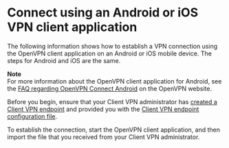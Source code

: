 # Connect using an Android or iOS VPN client application<a name="android"></a>

The following information shows how to establish a VPN connection using the OpenVPN client application on an Android or iOS mobile device\. The steps for Android and iOS are the same\.

**Note**  
For more information about the OpenVPN client application for Android, see the [FAQ regarding OpenVPN Connect Android](https://openvpn.net/vpn-server-resources/faq-regarding-openvpn-connect-android/) on the OpenVPN website\.

Before you begin, ensure that your Client VPN administrator has [created a Client VPN endpoint](https://docs.aws.amazon.com/vpn/latest/clientvpn-admin/cvpn-working-endpoints.html#cvpn-working-endpoint-create) and provided you with the [Client VPN endpoint configuration file](https://docs.aws.amazon.com/vpn/latest/clientvpn-admin/cvpn-working-endpoints.html#cvpn-working-endpoint-export)\.

To establish the connection, start the OpenVPN client application, and then import the file that you received from your Client VPN administrator\. 
